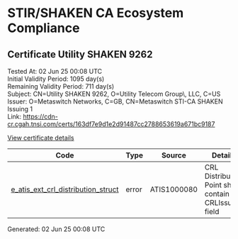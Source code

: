 # STIR/SHAKEN CA Ecosystem Compliance

## Certificate Utility SHAKEN 9262

Tested At: 02 Jun 25 00:08 UTC\
Initial Validity Period: 1095 day(s)\
Remaining Validity Period: 711 day(s)\
Subject: CN=Utility SHAKEN 9262, O=Utility Telecom Group\\, LLC, C=US\
Issuer: O=Metaswitch Networks, C=GB, CN=Metaswitch STI-CA SHAKEN Issuing 1\
Link: https://cdn-cr.cgah.tnsi.com/certs/163df7e9d1e2d91487cc2788653619a671bc9187

[View certificate details](https://x509.io/?cert=MIICgjCCAiigAwIBAgIQUluV0uDKipdEKisX1N%2BepDAKBggqhkjOPQQDAjBYMSswKQYDVQQDDCJNZXRhc3dpdGNoIFNUSS1DQSBTSEFLRU4gSXNzdWluZyAxMQswCQYDVQQGEwJHQjEcMBoGA1UECgwTTWV0YXN3aXRjaCBOZXR3b3JrczAeFw0yNDA1MTMxMDAzNTNaFw0yNzA1MTMxMDAzNTNaMFAxCzAJBgNVBAYTAlVTMSMwIQYDVQQKDBpVdGlsaXR5IFRlbGVjb20gR3JvdXAsIExMQzEcMBoGA1UEAwwTVXRpbGl0eSBTSEFLRU4gOTI2MjBZMBMGByqGSM49AgEGCCqGSM49AwEHA0IABKDlUwDC2%2BozFWFH%2Bxhw6mphWJ8%2BaemQ3l4j82uBcE6WcY7%2BhPkgtQxQKc0KDGIpUw8OGq4TmLt4GK0YUum7gsujgdswgdgwDAYDVR0TAQH%2FBAIwADAOBgNVHQ8BAf8EBAMCB4AwFgYIKwYBBQUHARoECjAIoAYWBDkyNjIwRwYDVR0fBEAwPjA8oDqgOIY2aHR0cHM6Ly9hdXRoZW50aWNhdGUtYXBpLmljb25lY3Rpdi5jb20vZG93bmxvYWQvdjEvY3JsMBcGA1UdIAQQMA4wDAYKYIZIAYb%2FCQEBBDAdBgNVHQ4EFgQUNYU9qJENj0fXadp%2FvdQDMzW69bwwHwYDVR0jBBgwFoAUzR6nABAQ2jIdaRo51dJGCyw8h9YwCgYIKoZIzj0EAwIDSAAwRQIgXB6UywDXCByMstn5YXoU9N%2BQWvFCeavjWW7QEa6BC%2BoCIQCsQ6LR0BPLDCEiLFUc8n9zbTlaJCvb%2Fxmdzp4iYiXaCA%3D%3D)

| Code | Type | Source | Details |
|------|------|--------|---------|
| [e_atis_ext_crl_distribution_struct](../../ISSUES/e_atis_ext_crl_distribution_struct/README.md) | error | ATIS1000080 | CRL Distribution Point shall contain a CRLIssuer field |


Generated: 02 Jun 25 00:08 UTC